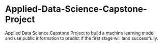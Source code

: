 # Applied-Data-Science-Capstone-Project

Applied Data Science Capstone Project to build a machine learning model and use public information to predict if the first stage will land successfully.
